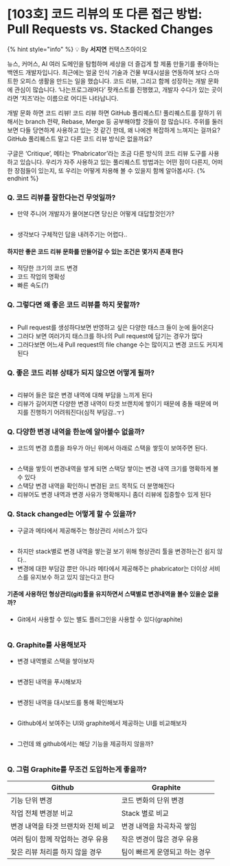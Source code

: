 # \[103호] 코드 리뷰의 또 다른 접근 방법: Pull Requests vs. Stacked Changes

{% hint style="info" %}
💡 By **서지연** 컨택스츠아이오

뉴스, 커머스, AI 여러 도메인을 탐험하며 세상을 더 즐겁게 할 제품 만들기를 좋아하는 백엔드 개발자입니다. 최근에는 얼굴 인식 기술과 건물 부대시설을 연동하여 보다 스마트한 오피스 생활을 만드는 일을 했습니다. 코드 리뷰, 그리고 함께 성장하는 개발 문화에 관심이 많습니다. ‘나는프로그래머다’ 팟캐스트를 진행했고, 개발자 수다가 있는 곳이라면 ‘치즈’라는 이름으로 어디든 나타납니다.

개발 문화 하면 코드 리뷰! 코드 리뷰 하면 GitHub 풀리퀘스트! 풀리퀘스트를 잘하기 위해서는 branch 전략, Rebase, Merge 등 공부해야할 것들이 참 많습니다. 주위를 둘러보면 다들 당연하게 사용하고 있는 것 같긴 한데, 왜 나에겐 복잡하게 느껴지는 걸까요? GitHub 풀리퀘스트 말고 다른 코드 리뷰 방식은 없을까요?

구글은 ‘Critique’, 메타는 ‘Phabricator’라는 조금 다른 방식의 코드 리뷰 도구를 사용하고 있습니다. 우리가 자주 사용하고 있는 풀리퀘스트 방법과는 어떤 점이 다른지, 어떠한 장점들이 있는지, 또 우리는 어떻게 차용해 볼 수 있을지 함께 알아봅시다.
{% endhint %}

### Q. 코드 리뷰를 잘한다는건 무엇일까?

*   만약 주니어 개발자가 물어본다면 당신은 어떻게 대답할것인가?



    <figure><img src="../../../.gitbook/assets/1.png" alt=""><figcaption></figcaption></figure>
* 생각보다 구체적인 답을 내려주기는 어렵다..

#### 하지만 좋은 코드 리뷰 문화를 만들어갈 수 있는 조건은 몇가지 존재 한다

* 적당한 크기의 코드 변경
* 코드 작업의 명확성
* 빠른 속도(?)

### Q. 그렇다면 왜 좋은 코드 리뷰를 하지 못할까?

<figure><img src="../../../.gitbook/assets/2 (3).jpeg" alt=""><figcaption></figcaption></figure>

* Pull request를 생성하다보면 반영하고 싶은 다양한 태스크 들이 눈에 들어온다
* 그러다 보면 여러가지 태스크를 하나의 Pull request에 담기는 경우가 많다
* 그러다보면 어느새 Pull request의 file change 수는 많이지고 변경 코드도 커지게 된다

### Q. 좋은 코드 리뷰 상태가 되지 않으면 어떻게 될까?

<figure><img src="../../../.gitbook/assets/3 (3).png" alt=""><figcaption></figcaption></figure>

* 리뷰어 들은 많은 변경 내역에 대해 부담을 느끼게 된다
* 리뷰가 길어지면 다양한 변경 내역이 타겟 브랜치에 쌓이기 때문에 충돌 때문에 머지를 진행하기 어려워진다(심적 부담감..ㅜ)

### Q. 다양한 변경 내역을 한눈에 알아볼수 없을까?

* 코드의 변경 흐름을 좌우가 아닌 위에서 아래로 스택을 쌓듯이 보여주면 된다.

<figure><img src="../../../.gitbook/assets/4.jpeg" alt=""><figcaption></figcaption></figure>

* 스택을 쌓듯이 변경내역을 쌓게 되면 스택당 쌓이는 변경 내역 크기를 명확하게 볼수 있다
* 스택당 변경 내역을 확인하니 변경된 코드 목적도 더 분명해진다
* 리뷰어도 변경 내역과 변경 사유가 명확해지니 좀더 리뷰에 집중할수 있게 된다

### Q. Stack changed는 어떻게 할 수 있을까?

* 구글과 메타에서 제공해주는 형상관리 서비스가 있다

<figure><img src="../../../.gitbook/assets/5.jpeg" alt=""><figcaption></figcaption></figure>

* 하지만 stack별로 변경 내역을 쌓는걸 보기 위해 형상관리 툴을 변경하는건 쉽지 않다..
* 변경에 대한 부담감 뿐만 아니라 메타에서 제공해주는 phabricator는 더이상 서비스를 유지보수 하고 있지 않는다고 한다

#### 기존에 사용하던 형상관리(git)툴을 유지하면서 스택별로 변경내역을 볼수 있을순 없을까?

* Git에서 사용할 수 있는 별도 플러그인을 사용할 수 있다(graphite)

<figure><img src="../../../.gitbook/assets/6.jpeg" alt=""><figcaption></figcaption></figure>

### Q. Graphite를 사용해보자

* 변경 내역별로 스택을 쌓아보자

<figure><img src="../../../.gitbook/assets/7 (1).jpeg" alt=""><figcaption></figcaption></figure>

* 변경된 내역을 푸시해보자

<figure><img src="../../../.gitbook/assets/8 (1).jpeg" alt=""><figcaption></figcaption></figure>

* 변경된 내역을 대시보드를 통해 확인해보자

<figure><img src="../../../.gitbook/assets/9.jpeg" alt=""><figcaption></figcaption></figure>

* Github에서 보여주는 UI와 graphite에서 제공하는 UI를 비교해보자

<figure><img src="../../../.gitbook/assets/10.jpeg" alt=""><figcaption></figcaption></figure>

* 그런데 왜 github에서는 해당 기능을 제공하지 않을까?

<figure><img src="../../../.gitbook/assets/11.jpeg" alt=""><figcaption></figcaption></figure>

### Q. 그럼 Graphite를 무조건 도입하는게 좋을까?

| Github               | Graphite          |
| -------------------- | ----------------- |
| 기능 단위 변경             | 코드 변화의 단위 변경      |
| 작업 전체 변경분 비교         | Stack 별로 비교       |
| 변경 내역을 타겟 브랜치와 전체 비교 | 변경 내역을 차곡차곡 쌓임    |
| 여러 팀이 함께 작업하는 경우 유용  | 작은 변경이 많은 경우 유용   |
| 잦은 리뷰 처리를 하지 않을 경우   | 팀이 빠르게 운영되고 하는 경우 |
